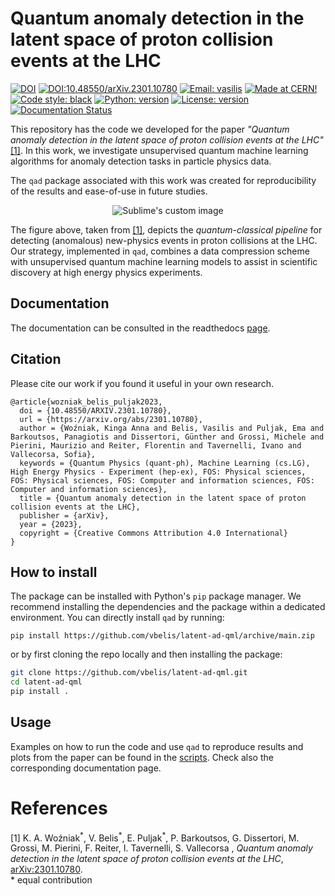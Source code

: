 # Quantum anomaly detection in the latent space of proton collision events at the LHC
   	
[![DOI](https://zenodo.org/badge/494404586.svg)](https://zenodo.org/badge/latestdoi/494404586)
[![DOI:10.48550/arXiv.2301.10780](http://img.shields.io/badge/DOI-10.48550/arXiv.2301.10780-B31B1B.svg)](https://doi.org/10.48550/arXiv.2301.10780)
[![Email: vasilis](https://img.shields.io/badge/email-vasileios.belis%40cern.ch-blue?style=flat-square&logo=minutemailer)](mailto:vasileios.belis@cern.ch)
[![Made at CERN!](https://img.shields.io/badge/CERN-QTI-lightseagreen)](https://quantum.cern/our-governance)
[![Code style: black](https://img.shields.io/badge/code%20style-black-black?style=flat-square&logo=black)](https://github.com/psf/black)
[![Python: version](https://img.shields.io/badge/python-3.8-blue?style=flat-square&logo=python)](https://www.python.org/downloads/)
[![License: version](https://img.shields.io/badge/license-MIT-purple?style=flat-square)](https://github.com/QML-HEP/ae_qml/blob/main/LICENSE)
[![Documentation Status](https://readthedocs.org/projects/latent-ad-qml/badge/?version=latest)](https://latent-ad-qml.readthedocs.io/en/latest/?badge=latest)

This repository has the code we developed for the paper _"Quantum anomaly detection in the latent space of proton collision events at the LHC"_ [[1]](https://arxiv.org/abs/2301.10780). In this work, we investigate unsupervised quantum machine learning algorithms for anomaly detection tasks in particle physics data. 

The `qad` package associated with this work was created for reproducibility of the results and ease-of-use in future studies.
<p align="center">
<img src="https://github.com/vbelis/latent-ad-qml/blob/docs-reformat/docs/Pipeline_QML.png?raw=true" alt="Sublime's custom image"/>
</p>

The figure above, taken from [[1]](https://arxiv.org/abs/2301.10780), depicts the _quantum\-classical pipeline_ for detecting (anomalous) new-physics events in proton collisions at the LHC. Our strategy, implemented in `qad`, combines a data compression scheme with unsupervised quantum machine learning models to assist in scientific discovery at high energy physics experiments.

## Documentation 
The documentation can be consulted in the readthedocs [page](https://latent-ad-qml.readthedocs.io/en/latest/).

## Citation
Please cite our work if you found it useful in your own research.
```
@article{wozniak_belis_puljak2023,
  doi = {10.48550/ARXIV.2301.10780},
  url = {https://arxiv.org/abs/2301.10780},
  author = {Woźniak, Kinga Anna and Belis, Vasilis and Puljak, Ema and Barkoutsos, Panagiotis and Dissertori, Günther and Grossi, Michele and Pierini, Maurizio and Reiter, Florentin and Tavernelli, Ivano and Vallecorsa, Sofia},
  keywords = {Quantum Physics (quant-ph), Machine Learning (cs.LG), High Energy Physics - Experiment (hep-ex), FOS: Physical sciences, FOS: Physical sciences, FOS: Computer and information sciences, FOS: Computer and information sciences},
  title = {Quantum anomaly detection in the latent space of proton collision events at the LHC},
  publisher = {arXiv},
  year = {2023},
  copyright = {Creative Commons Attribution 4.0 International}
}
```

## How to install
The package can be installed with Python's `pip` package manager. We recommend installing the dependencies and the package within a dedicated environment. 
You can directly install `qad` by running:

```
pip install https://github.com/vbelis/latent-ad-qml/archive/main.zip
```
or by first cloning the repo locally and then installing the package:
```bash
git clone https://github.com/vbelis/latent-ad-qml.git
cd latent-ad-qml
pip install .
```

## Usage
Examples on how to run the code and use `qad` to reproduce results and plots from the paper can be found in the [scripts](https://github.com/vbelis/latent-ad-qml/tree/main/scripts). Check also the corresponding documentation page.


# References
[1] K. A. Woźniak<sup>\*</sup>, V. Belis<sup>\*</sup>, E. Puljak<sup>\*</sup>, P. Barkoutsos, G. Dissertori, M. Grossi, M. Pierini, F. Reiter, I. Tavernelli, S. Vallecorsa , _Quantum anomaly detection in the latent space of proton collision events at the LHC_, [arXiv:2301.10780](https://arxiv.org/abs/2301.10780). <br>
\* equal contribution
